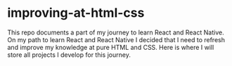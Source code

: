 # improving-at-html-css

This repo documents a part of my journey to learn React and React Native.
On my path to learn React and React Native I decided that I need to refresh and improve my knowledge at pure HTML and CSS.
Here is where I will store all projects I develop for this journey.
